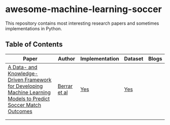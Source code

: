 # awesome-machine-learning-soccer
This repository contains most interesting research papers and sometimes implementations in Python.

## Table of Contents
| Paper                                                                                                              | Author           | Implementation | Dataset | Blogs |
|--------------------------------------------------------------------------------------------------------------------|------------------|----------------|---------|-------|
| [A Data- and Knowledge-Driven Framework for Developing Machine Learning Models to Predict Soccer Match Outcomes](http://berrar.com/resources/Berrar_MLJ-SI_SoccerPredictionChallenge2023_preprint.pdf) | [Berrar et al](http://berrar.com) | [Yes](https://github.com/B8ni/berrar-ratings)        | [Yes](https://github.com/B8ni/berrar-ratings) |       |
|                                                                                                                    |                  |                |         |       |
|                                                                                                                    |                  |                |         |       |